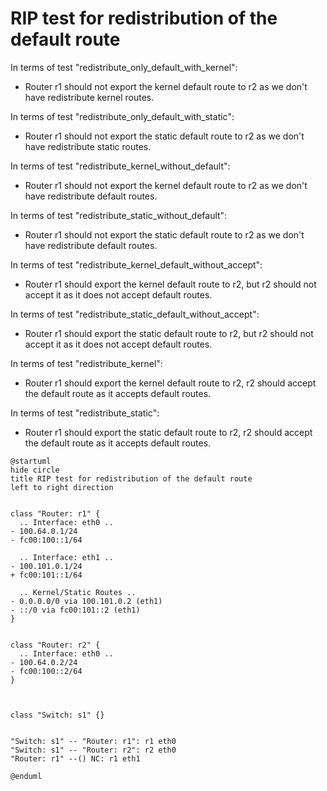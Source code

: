 # RIP test for redistribution of the default route


In terms of test "redistribute_only_default_with_kernel":
  - Router r1 should not export the kernel default route to r2 as we don't have redistribute kernel routes.

In terms of test "redistribute_only_default_with_static":
  - Router r1 should not export the static default route to r2 as we don't have redistribute static routes.

In terms of test "redistribute_kernel_without_default":
  - Router r1 should not export the kernel default route to r2 as we don't have redistribute default routes.

In terms of test "redistribute_static_without_default":
  - Router r1 should not export the static default route to r2 as we don't have redistribute default routes.

In terms of test "redistribute_kernel_default_without_accept":
  - Router r1 should export the kernel default route to r2, but r2 should not accept it as it does not accept default routes.

In terms of test "redistribute_static_default_without_accept":
  - Router r1 should export the static default route to r2, but r2 should not accept it as it does not accept default routes.

In terms of test "redistribute_kernel":
  - Router r1 should export the kernel default route to r2, r2 should accept the default route as it accepts default routes.

In terms of test "redistribute_static":
  - Router r1 should export the static default route to r2, r2 should accept the default route as it accepts default routes.


```plantuml
@startuml
hide circle
title RIP test for redistribution of the default route
left to right direction


class "Router: r1" {
  .. Interface: eth0 ..
- 100.64.0.1/24
- fc00:100::1/64

  .. Interface: eth1 ..
- 100.101.0.1/24
+ fc00:101::1/64

  .. Kernel/Static Routes ..
- 0.0.0.0/0 via 100.101.0.2 (eth1)
- ::/0 via fc00:101::2 (eth1)
}


class "Router: r2" {
  .. Interface: eth0 ..
- 100.64.0.2/24
- fc00:100::2/64
}



class "Switch: s1" {}


"Switch: s1" -- "Router: r1": r1 eth0
"Switch: s1" -- "Router: r2": r2 eth0
"Router: r1" --() NC: r1 eth1

@enduml
```
